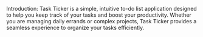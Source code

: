 Introduction:
Task Ticker is a simple, intuitive to-do list application designed to help you keep track of your tasks and boost your productivity. Whether you are managing daily errands or complex projects, Task Ticker provides a seamless experience to organize your tasks efficiently.
